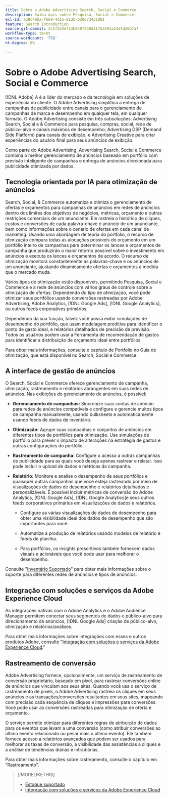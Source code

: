 ```yaml
---
title: Sobre o Adobe Advertising Search, Social e Commerce
description: Saiba mais sobre Pesquisa, Social e Commerce.
exl-id: a28c49ba-f669-4d15-813b-b30673431d01
feature: Search Introduction
source-git-commit: 3c1f534ef13b040f450d21753e91a14efd20bfaf
workflow-type: tm+mt
source-wordcount: '758'
ht-degree: 0%

---
```


# Sobre o Adobe Advertising Search, Social e Commerce

[!DNL Adobe] A é a líder do mercado e da tecnologia em soluções de experiência do cliente. O Adobe Advertising simplifica a entrega de campanhas de publicidade entre canais para o gerenciamento de campanhas de marca e desempenho em qualquer tela, em qualquer formato. O Adobe Advertising consiste em três subsoluções: Advertising Search, Social e &amp; Commerce para pesquisa, compras, social, rede de público-alvo e canais máximos de desempenho; Advertising DSP (Demand Side Platform) para canais de exibição; e Advertising Creative para criar experiências do usuário final para seus anúncios de exibição.

Como parte do Adobe Advertising, Advertising Search, Social e Commerce combina o melhor gerenciamento de anúncios baseado em portfólio com previsão inteligente de campanhas e entrega de anúncios direcionada para publicidade otimizada por dados.

## Tecnologia orientada por IA para otimização de anúncios

Search, Social, &amp; Commerce automatiza e otimiza o gerenciamento de ofertas e orçamentos para campanhas de anúncios em redes de anúncios dentro dos limites dos objetivos de negócios, métricas, orçamento e outras restrições comerciais de um anunciante. Ele rastreia o histórico de cliques, custos e conversões de cada palavra-chave e anúncio de um anunciante, bem como informações sobre o cenário de ofertas em cada canal de marketing. Usando uma abordagem de teoria do portfólio, o recurso de otimização compara todas as alocações possíveis do orçamento em um portfólio inteiro de campanhas para determinar os lances e orçamentos de campanha que produzirão o maior retorno possível sobre o investimento em anúncios e executa os lances e orçamentos de acordo. O recurso de otimização monitora constantemente as palavras-chave e os anúncios de um anunciante, ajustando dinamicamente ofertas e orçamentos à medida que o mercado muda.

Vários tipos de otimização estão disponíveis, permitindo Pesquisa, Social e Commerce e a rede de anúncios com vários graus de controle sobre a otimização de ofertas. Dependendo do tipo de otimização, você pode otimizar seus portfólios usando conversões rastreadas por Adobe Advertising, Adobe Analytics, [!DNL Google Ads], [!DNL Google Analytics], ou outros feeds corporativos primários.

Dependendo da sua função, talvez você possa exibir simulações de desempenho do portfólio, que usam modelagem preditiva para identificar o ponto de gasto ideal, e relatórios detalhados de precisão de previsão. Todos os usuários podem usar a Ferramenta de recomendação de gastos para identificar a distribuição de orçamento ideal entre portfólios.

Para obter mais informações, consulte o capítulo de Portfolio no Guia de otimização, que está disponível no Search, Social e Commerce.

## A interface de gestão de anúncios

O Search, Social e Commerce oferece gerenciamento de campanha, otimização, rastreamento e relatórios abrangentes em suas redes de anúncios. Nas exibições do gerenciamento de anúncios, é possível:

* **Gerenciamento de campanhas:**  Sincronize suas contas de anúncio para redes de anúncios compatíveis e configure e gerencie muitos tipos de campanha manualmente, usando bulksheets e automaticamente usando feeds de dados de inventário.

* **Otimização:** Agrupe suas campanhas e conjuntos de anúncios em diferentes tipos de portfólios para otimização. Use simulações de portfólio para prever o impacto de alterações na estratégia de gastos e outras configurações do portfólio.

* **Rastreamento de campanha:** Configure o acesso a outras campanhas de publicidade para as quais você deseja apenas rastrear e relatar. Isso pode incluir o upload de dados e métricas da campanha.

* **Relatório:** Monitore e analise o desempenho de seus portfólios e quaisquer outras campanhas que você esteja rastreando por meio de visualizações de dados de desempenho e relatórios detalhados e personalizáveis. É possível incluir métricas de conversão do Adobe Analytics, [!DNL Google Ads], [!DNL Google Analytics]e seus outros feeds corporativos primários em visualizações de dados e relatórios.

   * Configure as várias visualizações de dados de desempenho para obter uma visibilidade ideal dos dados de desempenho que são importantes para você.

   * Automatize a produção de relatórios usando modelos de relatório e feeds de planilha.

   * Para portfólios, os insights prescritivos também fornecem dados visuais e acionáveis que você pode usar para melhorar o desempenho.

Consulte &quot;[Inventário Suportado](/help/search-social-commerce/introduction/supported-inventory.md)&quot; para obter mais informações sobre o suporte para diferentes redes de anúncios e tipos de anúncios.

## Integração com soluções e serviços da Adobe Experience Cloud

As integrações nativas com o Adobe Analytics e o Adobe Audience Manager permitem conectar seus segmentos de dados e público-alvo para direcionamento de anúncios, [!DNL Google Ads] criação de público-alvo, otimização e relatórios/análises.

Para obter mais informações sobre integrações com esses e outros produtos Adobe, consulte &quot;[Integração com soluções e serviços da Adobe Experience Cloud](/help/search-social-commerce/introduction/integrations.md).&quot;

## Rastreamento de conversão

Adobe Advertising fornece, opcionalmente, um serviço de rastreamento de conversão proprietário, baseado em pixel, para rastrear conversões online de anúncios que vinculam aos seus sites. Quando você usa o serviço de rastreamento de pixels, o Adobe Advertising rastreia os cliques em seus anúncios e as transações/conversões resultantes em seus sites, mapeando com precisão cada sequência de cliques e impressões para conversões. Você pode usar as conversões rastreadas para otimização de oferta e orçamento.

O serviço permite otimizar para diferentes regras de atribuição de dados para os eventos que levam a uma conversão (como atribuir conversões ao último evento relacionado ou pesar mais o último evento). Ele também fornece acesso a relatórios avançados que podem ser usados para melhorar as taxas de conversão, a visibilidade das assistências a cliques e a análise de tendências diárias e intradiárias.

Para obter mais informações sobre rastreamento, consulte o capítulo em &quot;Rastreamento&quot;.

>[!MORELIKETHIS]
>
>* [Estoque suportado](supported-inventory.md)
>* [Integração com soluções e serviços da Adobe Experience Cloud](integrations.md)
